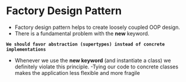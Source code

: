 
# Factory Design Pattern

- Factory design pattern helps to create loosely coupled OOP design.
- There is a fundamental problem with the __new__ keyword.

__```We should favor abstraction (supertypes) instead of concrete implementations```__

- Whenever we use the __new keyword__ (and instantiate a class) we definitely violate this principle.
  -Tying our code to concrete classes makes the application less flexible and more fragile